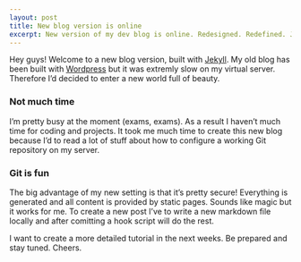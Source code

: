 ```yaml
---
layout: post
title: New blog version is online
excerpt: New version of my dev blog is online. Redesigned. Redefined. Just beautiful.
---
```


Hey guys! Welcome to a new blog version, built with [Jekyll](http://jekyllrb.com/). My old blog has been built with [Wordpress](http://wordpress.com) but it was extremly slow on my virtual server. Therefore I’d decided to enter a new world full of beauty.

### Not much time

I’m pretty busy at the moment (exams, exams). As a result I haven’t much time for coding and projects. It took me much time to create this new blog because I’d to read a lot of stuff about how to configure a working Git repository on my server.

### Git is fun

The big advantage of my new setting is that it’s pretty secure! Everything is generated and all content is provided by static pages. Sounds like magic but it works for me. To create a new post I’ve to write a new markdown file locally and after comitting a hook script will do the rest.

I want to create a more detailed tutorial in the next weeks. Be prepared and stay tuned. Cheers.
